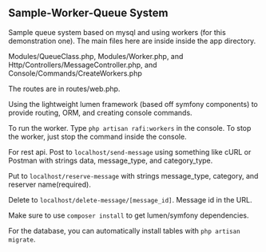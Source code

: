 ## Sample-Worker-Queue System

Sample queue system based on mysql and using workers (for this demonstration one). The main files here are inside inside the app directory. 

Modules/QueueClass.php, Modules/Worker.php, and Http/Controllers/MessageController.php, and Console/Commands/CreateWorkers.php

The routes are in routes/web.php.

Using the lightweight lumen framework (based off symfony components) to provide routing, ORM, and creating console commands.

To run the worker. Type `php artisan rafi:workers` in the console. To stop the worker, just stop the command inside the console.

For rest api. Post to `localhost/send-message` using something like cURL or Postman with strings data, message_type, and category_type. 

Put to `localhost/reserve-message` with strings message_type, category, and reserver name(required).

Delete to `localhost/delete-message/[message_id]`. Message id in the URL.

Make sure to use `composer install` to get lumen/symfony dependencies.

For the database, you can automatically install tables with `php artisan migrate`.
